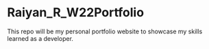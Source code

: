 # Raiyan_R_W22Portfolio
This repo will be my personal portfolio website to showcase my skills learned as a developer.
